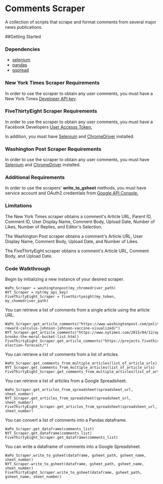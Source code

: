 # Comments Scraper

A collection of scripts that scrape and format comments from several major news publications.

##Getting Started

### Dependencies 
* [selenium]()
* [pandas]()
* [gspread]()

### New York Times Scraper Requirements
In order to use the scraper to obtain any user comments, you must have a New York Times [Developer API key]((https://developer.nytimes.com/apis)).

### FiveThirtyEight Scraper Requirements
In order to use the scraper to obtain any user comments, you must have a Facebook Developers [User Accesss Token.](developers.facebook.com)

In addition, you must have [Selenium](https://www.selenium.dev/) and [ChromeDriver](https://chromedriver.chromium.org/) installed.

### Washington Post Scraper Requirements
In order to use the scraper to obtain any user comments, you must have [Selenium](https://www.selenium.dev/) and [ChromeDriver](https://chromedriver.chromium.org/) installed.

### Additional Requirements
In order to use the scrapers' **write_to_gsheet** methods, you must have service account and OAuth2 credentials from [Google API Console.](https://console.cloud.google.com/apis/dashboard)

### Limitations
The New York Times scraper obtains a comment's Article URL, Parent ID, Comment ID, User Display Name, Comment Body, Upload Date, Number of Likes, Number of Replies, and Editor's Selection.

The Washington Post scraper obtains a comment's Article URL, User Display Name, Comment Body, Upload Date, and Number of Likes.

The FiveThirtyEight scraper obtains a comment's Article URL, Comment Body, and Upload Date.

### Code Walkthrough
Begin by initializing a new instance of your desired scraper.
```
WaPo_Scraper = washingtonpost(my_chromedriver_path)
NYT_Scraper = nyt(my_api_key)
FiveThirtyEight_Scraper = fivethirtyeight(my_token, my_chomedriver_path)
```

You can retrieve a list of comments from a single article using the article URL.
```
WaPo_Scraper.get_article_comments("https://www.washingtonpost.com/politics/2021/04/13/risk-reward-calculus-johnson-johnson-vaccine-visualized/")
NYT_Scraper.get_article_comments("https://www.nytimes.com/2015/04/12/opinion/sunday/david-brooks-the-moral-bucket-list.html)
FiveThirtyEight_Scraper.get_article_comments("https://projects.fivethirtyeight.com/2020-election-forecast/")
```

You can retrieve a list of comments from a list of articles.
```
WaPo_Scraper.get_comments_from_multiple_articles(list_of_article_urls)
NYT_Scraper.get_comments_from_multiple_articles(list_of_article_urls)
FiveThirtyEight_Scraper.get_comments_from_multiple_articles(list_of_article_urls)
```

You can retrieve a list of articles from a Google Spreadsheet.
```
WaPo_Scraper.get_articles_from_spreadsheet(spreadsheet_url, sheet_number)
NYT_Scraper.get_articles_from_spreadsheet(spreadsheet_url, sheet_number)
FiveThirtyEight_Scraper.get_articles_from_spreadsheet(spreadsheet_url, sheet_number)
```

You can convert a list of comments into a Pandas dataframe.
```
WaPo_Scraper.get_dataframe(comments_list)
NYT_Scraper.get_dataframe(comments_list)
FiveThirtyEight_Scraper.get_dataframe(comments_list)
```

You can write a dataframe of comments into a Google Spreadsheet.
```
WaPo_Scraper.write_to_gsheet(dataframe, gsheet_path, gsheet_name, sheet_number)
NYT_Scraper.write_to_gsheet(dataframe, gsheet_path, gsheet_name, sheet_number)
FiveThirtyEight_Scraper.write_to_gsheet(dataframe, gsheet_path, gsheet_name, sheet_number)
```
